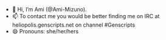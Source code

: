- 👋 Hi, I’m Ami (@Ami-Mizuno). 
- 📫 To contact me you would be better finding me on IRC at heliopolis.genscripts.net on channel #Genscripts
- 😄 Pronouns: she/her/hers

<!---
Ami-Mizuno/Ami-Mizuno is a ✨ special ✨ repository because its `README.md` (this file) appears on your GitHub profile.
You can click the Preview link to take a look at your changes.
--->
